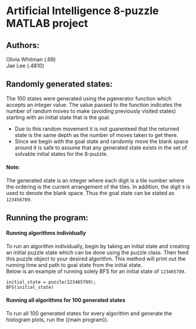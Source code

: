 # Artificial Intelligence 8-puzzle MATLAB project

## Authors: 
Olivia Whitman (.68) 
<br>
Jae Lee (.4810)

## Randomly generated states:
The 100 states were generated using the pgenerator function which accepts an integer value.
The value passed to the function indicates the number of random moves to make (avoiding previously visited states) starting with an initial state that is the goal.
 - Due to this random movement it is not guarenteed that the returned state is the same depth as the number of moves taken to get there.
 - Since we begin with the goal state and randomly move the blank space around it is safe to assume that any generated state exists in the set of solvable initial states for the 8-puzzle.

#### Note:
The generated state is an integer where each digit is a tile number where the ordering is the current arrangement of the tiles.
In addition, the digit ```9``` is used to denote the blank space.
Thus the goal state can be stated as ```123456789```.

## Running the program:

#### Running algorithms individually

To run an algorithm individually, begin by taking an initial state and creating an initial puzzle state which can be done using the puzzle class.
Then feed this puzzle object to your desired algorithm.
This method will print out the running time and path to goal state from the initial state.
<br>
Below is an example of running solely BFS for an initial state of ```123465789```.
<br>
``` 
initial_state = puzzle(123465789);
BFS(initial_state)
```

#### Running all algorithms for 100 generated states

To run all 100 generated states for every algorithm and generate the histogram plots, run the ((main program)).

